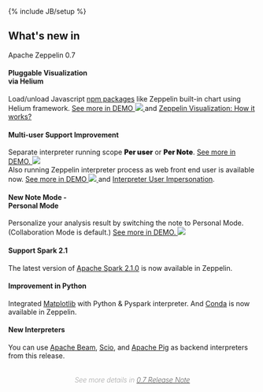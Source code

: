 <!--
Licensed under the Apache License, Version 2.0 (the "License");
you may not use this file except in compliance with the License.
You may obtain a copy of the License at

http://www.apache.org/licenses/LICENSE-2.0

Unless required by applicable law or agreed to in writing, software
distributed under the License is distributed on an "AS IS" BASIS,
WITHOUT WARRANTIES OR CONDITIONS OF ANY KIND, either express or implied.
See the License for the specific language governing permissions and
limitations under the License.
-->
{% include JB/setup %}

<div class="new">
  <div class="container">
    <h2>What's new in</h2>
    <span class="newZeppelin center-block">Apache Zeppelin 0.7</span>
    <div class="border row">
      <div class="border col-md-4 col-sm-4">
        <h4>Pluggable Visualization <br/> via Helium</h4>
        <div class="viz">
          <p>
            Load/unload Javascript 
            <a href="https://www.npmjs.com/" target="_blank">npm packages</a>
            like Zeppelin built-in chart using Helium framework.
            <a class="thumbnail" href="#thumb">
              See more in DEMO <span><img src="./assets/themes/zeppelin/img/helium.gif" /></span>
            </a>
            and
            <a href="./docs/0.7.0/development/writingzeppelinvisualization.html#how-it-works" target="_blank">Zeppelin Visualization: How it works?</a>
          </p>
        </div>
      </div>
      <div class="border col-md-4 col-sm-4">
        <h4>Multi-user Support Improvement</h4>
        <div class="multi">
        <p>
          Separate interpreter running scope 
          <span style="font-weight: 900; font-style: initial;">Per user</span> or 
          <span style="font-weight: 900; font-style: initial;">Per Note</span>.
          <a class="thumbnail text-center" href="#thumb">
            See more in DEMO.
            <span><img src="./assets/themes/zeppelin/img/scope.gif" style="max-width: 55vw" /></span>
          </a> <br/>
          Also running Zeppelin interpreter process as web front end user is available now. 
          <a class="thumbnail text-center" href="#thumb">
            See more in DEMO
            <span style="top: 230px;"><img src="./assets/themes/zeppelin/img/user-impersonation.gif" style="max-width: 55vw;" /></span>
          </a>
          and 
          <a href="./docs/0.7.0/manual/userimpersonation.html" target="_blank">Interpreter User Impersonation</a>.
        </p>
        </div>
      </div>
      <div class="border col-md-4 col-sm-4">
        <h4>New Note Mode - <br/> Personal Mode</h4>
        <div class="personal">
        <p>
          Personalize your analysis result by switching the note to Personal Mode. 
          (Collaboration Mode is default.) 
          <a class="thumbnail text-center personal" href="#thumb">
            See more in DEMO.
            <span><img src="./assets/themes/zeppelin/img/personalize.gif" /></span>
          </a>
        </p>
        </div>
      </div>
    </div>
    <div class="border row">
      <div class="border col-md-4 col-sm-4">
        <h4>Support Spark 2.1</h4>
        <p>
          The latest version of <a href="http://spark.apache.org/releases/spark-release-2-1-0.html" target="_blank">Apache Spark 2.1.0</a> is now available in Zeppelin.
        </p>
      </div>
      <div class="border col-md-4 col-sm-4">
        <h4>Improvement in Python</h4>
        <p>
          Integrated
          <a href="./docs/latest/interpreter/python.html#matplotlib-integration" target="_blank">Matplotlib</a>
          with Python & Pyspark interpreter. And 
          <a href="./docs/latest/interpreter/python.html#conda" target="_blank">Conda</a>
          is now available in Zeppelin. 
        </p>
      </div>
      <div class="border col-md-4 col-sm-4">
        <h4>New Interpreters</h4>
        <p>
        You can use
        <a href="https://beam.apache.org/" target="_blank">Apache Beam</a>, 
        <a href="https://github.com/spotify/scio" target="_blank">Scio</a>, and
        <a href="https://pig.apache.org/" target="_blank">Apache Pig</a> as backend interpreters from this release.
        </p>
      </div>
    </div>
    <div class="col-md-12 col-sm-12 col-xs-12 text-center">
      <p style="text-align:center; margin-top: 32px; font-size: 14px; color: gray; font-weight: 200; font-style: italic; padding-bottom: 0;">See more details in 
        <a href="./releases/zeppelin-release-0.7.0.html">0.7 Release Note</a>
      </p>
    </div>
  </div>
</div>
